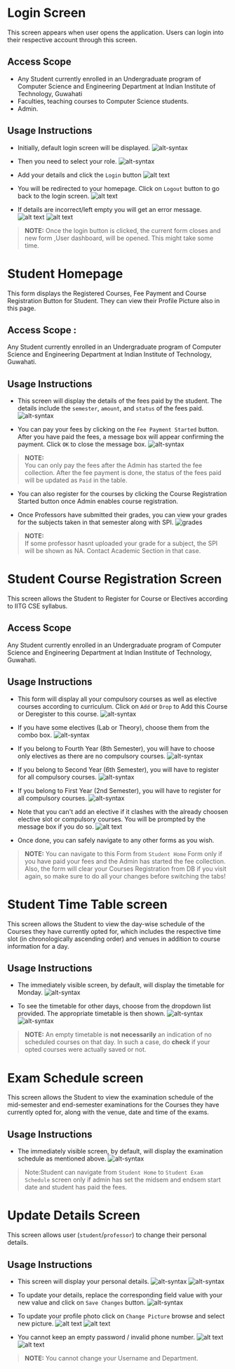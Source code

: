 [// ---------------------Log In ----------------------------]: <> 
# Login Screen
This screen appears when user opens the application. Users can login into their respective account through this screen.

## Access Scope
- Any Student currently enrolled in an Undergraduate program of Computer Science and Engineering Department at Indian Institute of Technology, Guwahati
- Faculties, teaching courses to Computer Science students.
- Admin.

## Usage Instructions

- Initially, default login screen will be displayed.
![alt-syntax](./assets/login_default.png)

- Then you need to select your role.
![alt-syntax](./assets/select_role_login.png)

- Add your details and click the `Login` button
![alt text](./assets/click_login.png)
- You will be redirected to your homepage. Click on `Logout` button to go back to the login screen.
![alt text](./assets/loggedin.png)

- If details are incorrect/left empty you will get an error message.
![alt text](./assets/invalid_login.png)
![alt text](./assets/empty_login.png)
  


> **NOTE:** 
Once the login button is clicked, the current form closes and new form ,User dashboard, will be opened. This might take some time.


[// ---------------------Student Homepage----------------------------]: <> 

# Student Homepage
This form displays the Registered Courses, Fee Payment and Course Registration Button for Student. They can view their Profile Picture also in this page.

## Access Scope : 
Any Student currently enrolled in an Undergraduate program of Computer Science and Engineering Department at Indian Institute of Technology, Guwahati.

## Usage Instructions

- This screen will display the details of the fees paid by the student. The details include the `semester`, `amount`, and `status` of the fees paid. 
![alt-syntax](./assets/studentFeeDetails.png)

- You can pay your fees by clicking on the `Fee Payment Started` button. After you have paid the fees, a message box will appear confirming the payment. Click `OK` to close the message box.
![alt-syntax](./assets/feepaidsuccess.png)

> **NOTE:**  
> You can only pay the fees after the Admin has started the fee collection. After the fee payment is done, the status of the fees paid will be updated as `Paid` in the table.

- You can also register for the courses by clicking the Course Registration Started button once Admin enables course registration.

- Once Professors have submitted their grades, you can view your grades for the subjects taken in that semester along with SPI.
![grades](./assets/homepage.png)

> **NOTE:**  
> If some professor hasnt uploaded your grade for a subject, the SPI will be shown as NA. Contact Academic Section in that case.

[// ---------------------Student Course Registration----------------------------]: <> 

# Student Course Registration Screen
This screen allows the Student to Register for Course or Electives according to IITG CSE syllabus.

## Access Scope
Any Student currently enrolled in an Undergraduate program of Computer Science and Engineering Department at Indian Institute of Technology, Guwahati.

## Usage Instructions

- This form will display all your compulsory courses as well as elective courses according to curriculum. Click on `Add` or `Drop` to Add this Course or Deregister to this course.
![alt-syntax](./assets/reg-pic1.png)

- If you have some electives (Lab or Theory), choose them from the combo box.
![alt-syntax](./assets/electives-reg.png)

- If you belong to Fourth Year (8th Semester), you will have to choose only electives as there are no compulsory courses.
![alt-syntax](./assets/4thyear-coursereg.png)

- If you belong to Second Year (6th Semester), you will have to register for all compulsory courses.
![alt-syntax](./assets/2ndyearcoursereg.png)

- If you belong to First Year (2nd Semester), you will have to register for all compulsory courses.
![alt-syntax](./assets/firstyear-coursereg.png)

- Note that you can't add an elective if it clashes with the already choosen elective slot or compulsory courses. You will be prompted by the message box if you do so.
![alt text](./assets/clash.png)

- Once done, you can safely navigate to any other forms as you wish.


> **NOTE:** 
You can navigate to this Form from `Student Home` Form only if you have paid your fees and the Admin has started the fee collection. Also, the form will clear your Courses Registration from DB if you visit again, so make sure to do all your changes before switching the tabs!

[// ---------------------Student Timetable----------------------------]: <> 

# Student Time Table screen
This screen allows the Student to view the day-wise schedule of the Courses they have currently opted for, which includes the respective time slot (in chronologically ascending order) and venues in addition to course information for a day.

## Usage Instructions

- The immediately visible screen, by default, will display the timetable for Monday.
![alt-syntax](./assets/default-student-tt.png)

- To see the timetable for other days, choose from the dropdown list provided. The appropriate timetable is then shown.
![alt-syntax](./assets/dropdown-student-tt.png)
![alt-syntax](./assets/selected-student-tt.png)


> **NOTE:** 
An empty timetable is **not necessarily** an indication of no scheduled courses on that day. In such a case, do **check** if your opted courses were actually saved or not.


[// ---------------------Exam Schedule Screen----------------------------]: <>

# Exam Schedule screen
This screen allows the Student to view the examination schedule of the mid-semester and end-semester examinations for the Courses they have currently opted for, along with the venue, date and time of the exams. 

## Usage Instructions

- The immediately visible screen, by default, will display the examination schedule as mentioned above.
![alt-syntax](./assets/exam-schedule-student.png)

>Note:Student can navigate from `Student Home` to `Student Exam Schedule` screen only if admin has set the midsem and endsem start date and student has paid the fees.

[// ---------------------Update Details----------------------------]: <>


# Update Details Screen
This screen allows user (`student`/`professor`) to change their personal details.


## Usage Instructions

- This screen will display your personal details.
![alt-syntax](./assets/user-details.png)
![alt-syntax](./assets/prof-details.png)


- To update your details, replace the corresponding field value with your new value and click on `Save Changes` button.
![alt-syntax](./assets/save-changes-user-details.png)

- To update your profile photo click on `Change Picture` browse and select new picture.
![alt text](./assets/change-pic1.png)
![alt text](./assets/change-pic2.png)

- You cannot keep an empty password / invalid phone number. 
![alt text](./assets/empty-pass.png)
![alt text](./assets/invalid-phone.png)



> **NOTE:** 
You cannot change your Username and Department.



